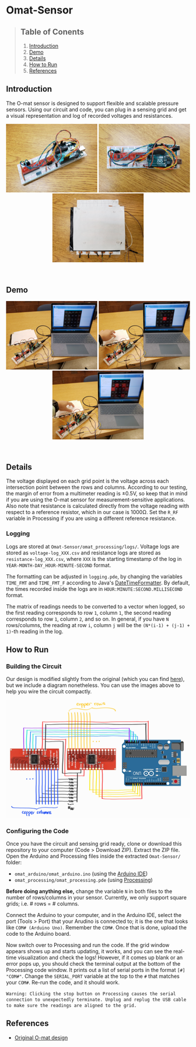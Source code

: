 # Omat-Sensor

> ## Table of Conents
> 1. [Introduction](#introduction)
> 1. [Demo](#demo)
> 1. [Details](#details)
> 1. [How to Run](#how-to-run)
> 1. [References](#references)

## Introduction

The O-mat sensor is designed to support flexible and scalable pressure sensors. Using our circuit and code, you can plug in a sensing grid and get a visual representation and log of recorded voltages and resistances.

<p align="middle">
    <img src="res/circuit1.jpg" width="250px">
    <img src="res/circuit2.jpg" width="250px">
    <img src="res/grid1.jpg" width="250px">
</p>

<br>

## Demo

<p align="middle">
    <img src="res/demo1.jpg" width="250px">
    <img src="res/demo2.jpg" width="250px">
    <img src="res/demo3.jpg" width="250px">
</p>

<br>

## Details

The voltage displayed on each grid point is the voltage across each intersection point between the rows and columns. According to our testing, the margin of error from a multimeter reading is &#xB1;0.5V, so keep that in mind if you are using the O-mat sensor for measurement-sensitive applications. Also note that resistance is calculated directly from the voltage reading with respect to a reference resistor, which in our case is 1000&#8486;. Set the `R_RF` variable in Processing if you are using a different reference resistance.

### Logging

Logs are stored at `Omat-Sensor/omat_processing/logs/`. Voltage logs are stored as `voltage-log_XXX.csv` and resistance logs are stored as `resistance-log_XXX.csv`, where `XXX` is the starting timestamp of the log in `YEAR-MONTH-DAY_HOUR-MINUTE-SECOND` format.

The formatting can be adjusted in `logging.pde`, by changing the variables `TIME_FMT` and `TIME_FMT_F` according to Java's [DateTimeFormatter](https://docs.oracle.com/javase/8/docs/api/java/time/format/DateTimeFormatter.html). By default, the times recorded inside the logs are in `HOUR:MINUTE:SECOND.MILLISECOND` format.

The matrix of readings needs to be converted to a vector when logged, so the first reading corresponds to row `1`, column `1`, the second reading corresponds to row `1`, column `2`, and so on. In general, if you have `N` rows/columns, the reading at row `i`, column `j` will be the `(N*(i-1) + (j-1) + 1)`-th reading in the log.

## How to Run

### Building the Circuit

Our design is modified slightly from the original (which you can find [here](https://www.instructables.com/O-mat/)), but we include a diagram nonetheless. You can use the images above to help you wire the circuit compactly.

![](res/circuit.png)

### Configuring the Code

Once you have the circuit and sensing grid ready, clone or download this repository to your computer (Code > Download ZIP). Extract the ZIP file. Open the Arduino and Processing files inside the extracted `Omat-Sensor/` folder:
* `omat_arduino/omat_arduino.ino` (using the [Arduino IDE](https://www.arduino.cc/en/software))
* `omat_processing/omat_processing.pde` (using [Processing](https://processing.org/download))

**Before doing anything else,** change the variable `N` in both  files to the number of rows/columns in your sensor. Currently, we only support square grids; i.e. # rows = # columns.

Connect the Arduino to your computer, and in the Arduino IDE, select the port (Tools > Port) that your Arudino is connected to; it is the one that looks like `COM# (Arduino Uno)`. Remember the `COM#`. Once that is done, upload the code to the Arduino board.

Now switch over to Processing and run the code. If the grid window appears shows up and starts updating, it works, and you can see the real-time visualization and check the logs! However, if it comes up blank or an error pops up, you should check the terminal output at the bottom of the Processing code window. It prints out a list of serial ports in the format `[#] "COM#"`. Change the `SERIAL_PORT` variable at the top to the `#` that matches your `COM#`. Re-run the code, and it should work.

```
Warning: Clicking the stop button on Processing causes the serial connection to unexpectedly terminate. Unplug and replug the USB cable to make sure the readings are aligned to the grid.
```

## References

* [Original O-mat design](https://www.instructables.com/O-mat/)

<!---
The Arduino sends serial data into a port in the computer, which triggers Processing's serialEvent(), from which we can display the locations and magnitudes of pressure. 
--->
